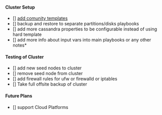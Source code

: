 #### Cluster Setup

- [] [add comunity templates](https://github.com/116davinder/apache-cassandra-cluster-mgmt/community)
- [] backup and restore to separate partitions/disks playbooks
- [] add more cassandra properties to be configurable instead of using hard template
- [] add more info about input vars into main playbooks or any other notes*

#### Testing of Cluster
- [] add new seed nodes to cluster
- [] remove seed node from cluster
- [] add firewall rules for ufw or firewalld or iptables
- [] Take full offsite backup of cluster

#### Future Plans
- [] support Cloud Platforms
